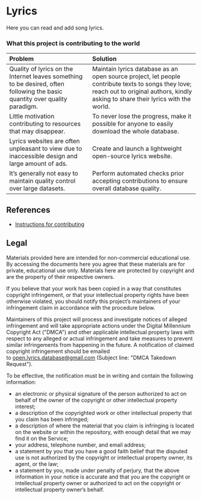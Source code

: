 # Lyrics

Here you can read and add song lyrics.


### What this project is contributing to the world

| Problem | Solution |
|:--------|:---------|
| Quality of lyrics on the Internet leaves something to be desired, often following the basic quantity over quality paradigm. | Maintain lyrics database as an open source project, let people contribute texts to songs they love; reach out to original authors, kindly asking to share their lyrics with the world. |
| Little motivation contributing to resources that may disappear. | To never lose the progress, make it possible for anyone to easily download the whole database. |
| Lyrics websites are often unpleasant to view due to inaccessible design and large amount of ads. | Create and launch a lightweight open-source lyrics website. |
| It’s generally not easy to maintain quality control over large datasets. | Perform automated checks prior accepting contributions to ensure overall database quality. |


## References

 * [Instructions for contributing](https://github.com/Lyrics/lyrics/tree/master/docs/Contributing.md)


## Legal

Materials provided here are intended for non-commercial educational use. By accessing the documents here you agree that these materials are for private, educational use only. Materials here are protected by copyright and are the property of their respective owners.

If you believe that your work has been copied in a way that constitutes copyright infringement, or that your intellectual property rights have been otherwise violated, you should notify this project’s maintainers of your infringement claim in accordance with the procedure below.

Maintainers of this project will process and investigate notices of alleged infringement and will take appropriate actions under the Digital Millennium Copyright Act ("DMCA") and other applicable intellectual property laws with respect to any alleged or actual infringement and take measures to prevent similar infringements from happening in the future. A notification of claimed copyright infringement should be emailed to open.lyrics.database@gmail.com (Subject line: "DMCA Takedown Request").

To be effective, the notification must be in writing and contain the following information:
* an electronic or physical signature of the person authorized to act on behalf of the owner of the copyright or other intellectual property interest;
* a description of the copyrighted work or other intellectual property that you claim has been infringed;
* a description of where the material that you claim is infringing is located on the website or within the repository, with enough detail that we may find it on the Service;
* your address, telephone number, and email address;
* a statement by you that you have a good faith belief that the disputed use is not authorized by the copyright or intellectual property owner, its agent, or the law;
* a statement by you, made under penalty of perjury, that the above information in your notice is accurate and that you are the copyright or intellectual property owner or authorized to act on the copyright or intellectual property owner‘s behalf.
